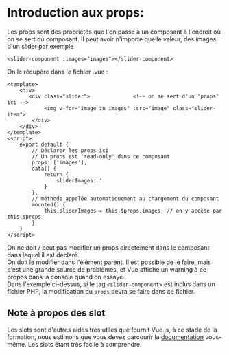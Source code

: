 # Introduction aux props:

Les props sont des propriétés que l'on passe à un composant à l'endroit où on se sert du composant. Il peut avoir n'importe quelle valeur, des images d'un slider par exemple
```vue
<slider-component :images="images"></slider-component>
```
On le récupère dans le fichier .vue :
```vue
<template>
    <div>
       <div class="slider">              <!-- on se sert d'un 'props' ici -->
            <img v-for="image in images" :src="image" class="slider-item">
        </div>
    </div>
</template>
<script>
    export default {
        // Déclarer les props ici
        // Un props est 'read-only' dans ce composant
        props: ['images'],
        data() {
            return {
                sliderImages: ''
            }
        },
        // méthode appelée automatiquement au chargement du composant
        mounted() {
            this.sliderImages = this.$props.images; // on y accède par this.$props
        }
    }
</script>
```
On ne doit / peut pas modifier un props directement dans le composant dans lequel il est déclaré.  
On doit le modifier dans l'élément parent. Il est possible de le faire, mais c'est une grande source de problèmes, et Vue affiche un warning à ce propos dans la console quand on essaye.  
Dans l'exemple ci-dessus, si le tag `<slider-component>` est inclus dans un fichier PHP, la modification du `props` devra se faire dans ce fichier.

## Note à propos des slot
Les slots sont d'autres aides très utiles que fournit Vue.js, à ce stade de la formation, nous estimons que vous devez parcourir la [documentation](https://vuejs.org/v2/guide/components-slots.html) vous-même. Les slots étant très facile à comprendre.

